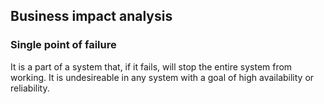 ## Business impact analysis
### Single point of failure
It is a part of a system that, if it fails, will stop the entire system from working. It is undesireable in any system with a goal of high availability or reliability.
